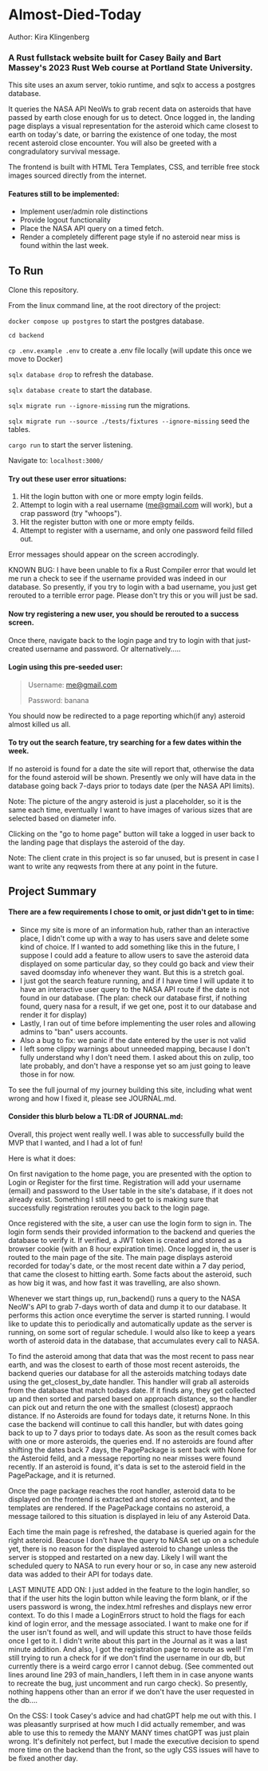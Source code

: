 # Almost-Died-Today

Author: Kira Klingenberg

### A Rust fullstack website built for Casey Baily and Bart Massey's 2023 Rust Web course at Portland State University.

This site uses an axum server, tokio runtime, and sqlx to access a postgres database.

It queries the NASA API NeoWs to grab recent data on asteroids that have passed by earth close enough for us to detect.
Once logged in, the landing page displays a visual representation for the asteroid which came closest to earth on today's date, or barring the existence of one today, the most recent asteroid close encounter.
You will also be greeted with a congradulatory survival message.  

The frontend is built with HTML Tera Templates, CSS, and terrible free stock images sourced directly from the internet.

#### Features still to be implemented:

- Implement user/admin role distinctions
- Provide logout functionality
- Place the NASA API query on a timed fetch.
- Render a completely different page style if no asteroid near miss is found within the last week.


## To Run

Clone this repository.

From the linux command line, at the root directory of the project:

```docker compose up postgres```  to start the postgres database.

```cd backend```

```cp .env.example .env```  to create a .env file locally (will update this once we move to Docker)

```sqlx database drop``` to refresh the database.

```sqlx database create``` to start the database.

```sqlx migrate run --ignore-missing``` run the migrations.

```sqlx migrate run --source ./tests/fixtures --ignore-missing``` seed the tables.

```cargo run``` to start the server listening.

Navigate to: ```localhost:3000/```

#### Try out these user error situations:

1. Hit the login button with one or more empty login feilds.
2. Attempt to login with a real username (me@gmail.com will work),
but a crap password (try "whoops").
3. Hit the register button with one or more empty feilds.
4. Attempt to register with a username, and only one password feild filled out.

Error messages should appear on the screen accrodingly.

KNOWN BUG: I have been unable to fix a Rust Compiler error that would let me run a check to see if the username provided was indeed in our database.
So presently, if you try to login with a bad username, you just get rerouted to a terrible error page. Please don't try this or you will just be sad.

#### Now try registering a new user, you should be rerouted to a success screen.

Once there, navigate back to the login page and try to login with that just-created username and password.
Or alternatively.....
#### Login using this pre-seeded user:

>Username: me@gmail.com
> 
>Password: banana

You should now be redirected to a page reporting which(if any) asteroid almost killed us all.

#### To try out the search feature, try searching for a few dates within the week. 
If no asteroid is found for a date the site will report that, otherwise the data for the found asteroid will be shown.
Presently we only will have data in the database going back 7-days prior to todays date (per the NASA API limits).

Note: The picture of the angry asteroid is just a placeholder, so it is the same each time, eventually I want to have images of various sizes that are selected based on diameter info.

Clicking on the "go to home page" button will take a logged in user back to the landing page that displays the asteroid of the day.

Note: The client crate in this project is so far unused, but is present in case I want to write any reqwests from there at any point in the future.

## Project Summary

#### There are a few requirements I chose to omit, or just didn't get to in time:

- Since my site is more of an information hub, rather than an interactive place, I didn't come up with a way to has users save and delete some kind of choice.
  If I wanted to add something like this in the future, I suppose I could add a feature to allow users to save the asteroid data displayed on some particular day, so they could go back and view their saved doomsday info whenever they want. But this is a stretch goal.
- I just got the search feature running, and if I have time I will update it to have an interactive user query to the NASA API route if the date is not found in our database.
  (The plan: check our database first, if nothing found, query nasa for a result, if we get one, post it to our database and render it for display)
- Lastly, I ran out of time before implementing the user roles and allowing admins to "ban" users accounts.
- Also a bug to fix: we panic if the date entered by the user is not valid
- I left some clippy warnings about unneeded mapping, because I don't fully understand why I don't need them. I asked about this on zulip, too late probably, and don't have a response yet so am just going to leave those in for now.


To see the full journal of my journey building this site, including what went wrong and how I fixed it, please see JOURNAL.md.

#### Consider this blurb below a TL:DR of JOURNAL.md:

Overall, this project went really well. I was able to successfully build the MVP that I wanted, and I had a lot of fun! 

Here is what it does: 

On first navigation to the home page, you are presented with the option to Login or Register for the first time.
Registration will add your username (email) and password to the User table in the site's database, if it does not already exist.
Something I still need to get to is making sure that successfully registration reroutes you back to the login page.

Once registered with the site, a user can use the login form to sign in.
The login form sends their provided information to the backend and queries the database to verify it.
If verified, a JWT token is created and stored as a browser cookie (with an 8 hour expiration time).
Once logged in, the user is routed to the main page of the site.
The main page displays asteroid recorded for today's date, or the most recent date within a 7 day period, that came the closest to hitting earth.
Some facts about the asteroid, such as how big it was, and how fast it was travelling, are also shown.

Whenever we start things up, run_backend() runs a query to the NASA NeoW's API to grab 7-days worth of data and dump it to our database.
It performs this action once everytime the server is started running.
I would like to update this to periodically and automatically update as the server is running, on some sort of regular schedule.
I would also like to keep a years worth of asteroid data in the database, that accumulates every call to NASA.

To find the asteroid among that data that was the most recent to pass near earth, and was the closest to earth of those most recent asteroids, 
the backend queries our database for all the asteroids matching todays date using the get_closest_by_date handler.
This handler will grab all asteroids from the database that match todays date. 
If it finds any, they get collected up and then sorted and parsed based on approach distance, so the handler can pick out and return the one with the smallest (closest) appraoch distance.
If no Asteroids are found for todays date, it returns None.
In this case the backend will continue to call this handler, but with dates going back to up to 7 days prior to todays date.
As soon as the result comes back with one or more asteroids, the queries end.
If no asteroids are found after shifting the dates back 7 days, the PagePackage is sent back with None for the Asteroid feild, and a message reporting no near misses were found recently.
If an asteroid is found, it's data is set to the asteroid field in the PagePackage, and it is returned.

Once the page package reaches the root handler, asteroid data to be displayed on the frontend is extracted and stored as context, and the templates are rendered.
If the PagePackage contains no asteroid, a message tailored to this situation is displayed in leiu of any Asteroid Data.

Each time the main page is refreshed, the database is queried again for the right asteroid.
Beacuse I don't have the query to NASA set up on a schedule yet, there is no reason for the displayed asteroid to change unless the server is stopped and restarted on a new day.
Likely I will want the scheduled query to NASA to run every hour or so, in case any new asteroid data was added to their API for todays date.

LAST MINUTE ADD ON: I just added in the feature to the login handler, so that if the user hits the login button while leaving the form blank, or if the users password is wrong, the index.html refreshes and displays new error context.
To do this I made a LoginErrors struct to hold the flags for each kind of login error, and the message associated. 
I want to make one for if the user isn't found as well, and will update this struct to have those feilds once I get to it.
I didn't write about this part in the Journal as it was a last minute addition. And also, I got the registration page to reroute as well!
I'm still trying to run a check for if we don't find the username in our db, but currently there is a weird cargo error I cannot debug.
(See commented out lines around line 293 of main_handlers, I left them in in case anyone wants to recreate the bug, just uncomment and run cargo check).
So presently, nothing happens other than an error if we don't have the user requested in the db....

On the CSS: I took Casey's advice and had chatGPT help me out with this. 
I was pleasantly surprised at how much I did actually remember, and was able to use this to remedy the MANY MANY times chatGPT was just plain wrong.
It's definitely not perfect, but I made the executive decision to spend more time on the backend than the front, so the ugly CSS issues will have to be fixed another day.

